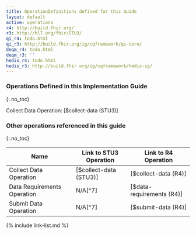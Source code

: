 ```yaml
---
title: OperationDefinitions defined for this Guide
layout: default
active: operations
r4: http://build.fhir.org/
r3: http://hl7.org/fhir/STU3/
qi_r4: todo.html
qi_r3: http://build.fhir.org/ig/cqframework/qi-core/
deqm_r4: todo.html
deqm_r3: ''
hedis_r4: todo.html
hedis_r3: http://build.fhir.org/ig/cqframework/hedis-ig/
---
```



### Operations Defined in this Implementation Guide
{:.no_toc}

Collect Data Operation: [$collect-data (STU3)]

### Other operations referenced in this guide
{:.no_toc}

|Name|Link to STU3 Operation|Link to R4 Operation|
|---|---|---|
|Collect Data Operation|[$collect-data (STU3)]|[$collect-data (R4)]
|Data Requirements Operation|N/A[^7]|[$data-requirements (R4)]
|Submit Data Operation|N/A[^7]|[$submit-data (R4)]


{% include link-list.md %}

<br />
